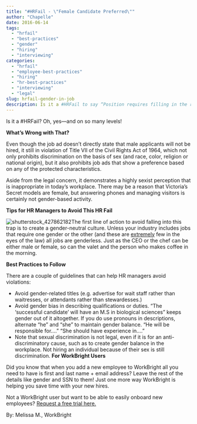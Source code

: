 ```yaml
---
title: "#HRFail - \"Female Candidate Preferred\""
author: "Chapelle"
date: 2016-06-14
tags:
  - "hrfail"
  - "best-practices"
  - "gender"
  - "hiring"
  - "interviewing"
categories:
  - "hrfail"
  - "employee-best-practices"
  - "hiring"
  - "hr-best-practices"
  - "interviewing"
  - "legal"
slug: hrfail-gender-in-job
description: Is it a #HRFail to say “Position requires filling in the responsibilities of a receptionist, so female candidates are preferred.”? Find out here...
---
```

Is it a #HRFail? Oh, yes—and on so many levels!  
  
**What’s Wrong with That?**  
  
Even though the job ad doesn’t directly state that male applicants will not be hired, it still in violation of Title VII of the Civil Rights Act of 1964, which not only prohibits discrimination on the basis of sex (and race, color, religion or national origin), but it also prohibits job ads that show a preference based on any of the protected characteristics.  
  
Aside from the legal concern, it demonstrates a highly sexist perception that is inappropriate in today’s workplace. There may be a reason that Victoria’s Secret models are female, but answering phones and managing visitors is certainly not gender-based activity.  
  
**Tips for HR Managers to Avoid This HR Fail**  
  
 ![shutterstock_427862182](/images/blog/hrfail-gender-in-job/shutterstock_427862182-300x225.jpg)The first line of action to avoid falling into this trap is to create a gender-neutral culture. Unless your industry includes jobs that require one gender or the other (and these are <u>extremely</u> few in the eyes of the law) all jobs are genderless. Just as the CEO or the chef can be either male or female, so can the valet and the person who makes coffee in the morning.  
  
**Best Practices to Follow**  
  
There are a couple of guidelines that can help HR managers avoid violations:
- Avoid gender-related titles (e.g. advertise for wait staff rather than waitresses, or attendants rather than stewardesses.)
- Avoid gender bias in describing qualifications or duties. “The ‘successful candidate’ will have an M.S in biological sciences” keeps gender out of it altogether. If you do use pronouns in descriptions, alternate “he” and “she” to maintain gender balance. “He will be responsible for….” “She should have experience in….”
- Note that sexual discrimination is not legal, even if it is for an anti-discriminatory cause, such as to create gender balance in the workplace. Not hiring an individual because of their sex is still discrimination.
**For WorkBright Users**  
  
Did you know that when you add a new employee to WorkBright all you need to have is first and last name + email address? Leave the rest of the details like gender and SSN to them! Just one more way WorkBright is helping you save time with your new hires.  
  
Not a WorkBright user but want to be able to easily onboard new employees? [Request a free trial here.](https://workbright.com/benefits-features/)  
  
By: Melissa M., WorkBright
